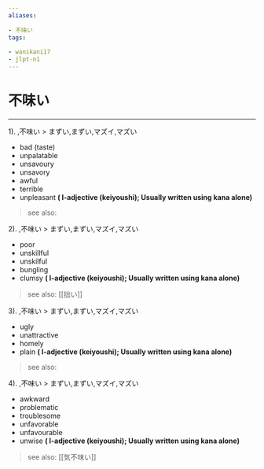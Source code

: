 ```yaml
---
aliases:
    
- 不味い
tags:
    
- wanikani17
- jlpt-n1
---
```


# 不味い
---
1).
,不味い > まずい,まずい,マズイ,マズい

- bad (taste)
- unpalatable
- unsavoury
- unsavory
- awful
- terrible
- unpleasant
**( I-adjective (keiyoushi); Usually written using kana alone)**
> see also: 
            
2).
,不味い > まずい,まずい,マズイ,マズい

- poor
- unskillful
- unskilful
- bungling
- clumsy
**( I-adjective (keiyoushi); Usually written using kana alone)**
> see also:  [[拙い]]
            
3).
,不味い > まずい,まずい,マズイ,マズい

- ugly
- unattractive
- homely
- plain
**( I-adjective (keiyoushi); Usually written using kana alone)**
> see also: 
            
4).
,不味い > まずい,まずい,マズイ,マズい

- awkward
- problematic
- troublesome
- unfavorable
- unfavourable
- unwise
**( I-adjective (keiyoushi); Usually written using kana alone)**
> see also:  [[気不味い]]
            